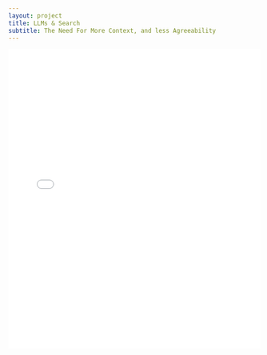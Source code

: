 ```yaml
---
layout: project
title: LLMs & Search
subtitle: The Need For More Context, and less Agreeability
---
```



  <iframe
  src="../assets/projects/ai_overviews.pdf"
  width="100%"
  height="600px"
  style="border: none;">
  Your browser does not support PDFs. 
  <a href="../assets/projects/ai_overviews.pdf">Download the PDF</a>.
</iframe>

